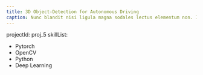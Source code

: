 ```yaml
---
title: 3D Object-Detection for Autonomous Driving
caption: Nunc blandit nisi ligula magna sodales lectus elementum non. Integer id venenatis velit.
---
```


projectId: proj_5
skillList:
  - Pytorch
  - OpenCV
  - Python
  - Deep Learning
